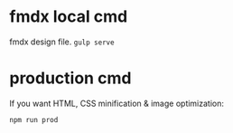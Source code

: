 # fmdx local cmd

fmdx design file.
`gulp serve`

# production cmd

If you want HTML, CSS minification & image optimization:

`npm run prod`
